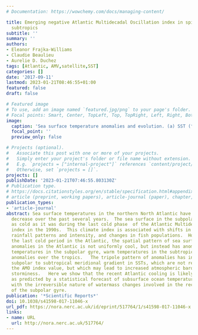 ```yaml
---
# Documentation: https://wowchemy.com/docs/managing-content/

title: Emerging negative Atlantic Multidecadal Oscillation index in spite of warm
  subtropics
subtitle: ''
summary: ''
authors:
- Eleanor Frajka-Williams
- Claudie Beaulieu
- Aurelie D. Duchez
tags: [Atlantic, AMV,satellite,SST]
categories: []
date: '2017-09-11'
lastmod: 2023-01-21T08:46:55+01:00
featured: false
draft: false

# Featured image
# To use, add an image named `featured.jpg/png` to your page's folder.
# Focal points: Smart, Center, TopLeft, Top, TopRight, Left, Right, BottomLeft, Bottom, BottomRight.
image:
  caption: 'Sea surface temperature anomalies and evolution. (a) SST (°C) from the ERSST dataset for the period July 2014–June 2016 are plotted relative to the average over July 2004–June 2012. The map was created using Generic Mapping Toolbox v5.2.1 (gmt.soest.hawaii.edu/). (b) Temporal evolution of the zonally-averaged SST as a function of latitude. Both panels show that the recent period has a cold anomaly in the subpolar gyre, but also a warm anomaly in the subtropics. (c) Line plots of the zonally-averaged SSTs, where each line represents an average of 2-years. The periods included are the early part of the last cold AMO period (1963–1973, blue) and the late part (1973–1996, red). Black shows the profile for the 2 year period: July 2014–June 2016. (d) NAO index where the bar for 2015 represents the December 2015–February 2016 period.'
  focal_point: ''
  preview_only: false

# Projects (optional).
#   Associate this post with one or more of your projects.
#   Simply enter your project's folder or file name without extension.
#   E.g. `projects = ["internal-project"]` references `content/project/deep-learning/index.md`.
#   Otherwise, set `projects = []`.
projects: []
publishDate: '2023-01-21T07:46:55.803130Z'
# Publication type.
# https://docs.citationstyles.org/en/stable/specification.html#appendix-iii-types
# article (preprint, working papers), article-journal (paper), chapter, dataset, document (catch all), motion_picture (video), post (post on online forum), post-weblog (post on blog), report (technical report, with container-title for chapter within larger report), software, thesis, citation-key (bibtex key) or citation-label (Ferr78, formatted as output label), doi, event-title (name of event), event-place (geographic location), keyword, language (e.g., en or de), license (copyright information), note (descriptive note), publisher, title, t
publication_types:
- 'article-journal'
abstract: Sea surface temperatures in the northern North Atlantic have shown a marked
  decrease over the past several years.  The sea surface in the subpolar gyre is now
  as cold as it was during the last cold phase  of the Atlantic Multidecadal Oscillation
  index in the 1990s.  This climate index is associated with shifts in hurricane activity,
  rainfall patterns and intensity, and changes in fish populations.  However, unlike
  the last cold period in the Atlantic, the spatial pattern of sea surface temperature
  anomalies in the Atlantic is not uniformly cool, but instead has anomalously  cold
  temperatures in the subpolar gyre, warm temperatures in the subtropics and cool
  anomalies over the tropics.   The tripole pattern of anomalies has increased the
  subpolar to subtropical meridional gradient in SSTs, which are not represented by
  the AMO index value, but which may lead to increased atmospheric baroclinicity and
  storminess.   Here we show that the recent Atlantic cooling is likely to persist,
  as predicted by a statistical forecast of subsurface ocean temperatures and consistent
  with the irreversible nature of watermass changes involved in the recent cooling
  of the subpolar gyre.
publication: '*Scientific Reports*'
doi: 10.1038/s41598-017-11046-x
url_pdf: https://nora.nerc.ac.uk/id/eprint/517764/1/s41598-017-11046-x.pdf
links:
- name: URL
  url: http://nora.nerc.ac.uk/517764/
---
```

